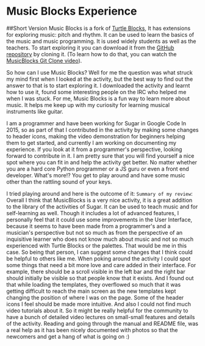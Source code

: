 # Music Blocks Experience

<!-- ##Observations
 (a) 2 pages (800 words) of observations. What did you notice?

##Opinions
(b) 1 page (400 words) of subjective. What opinions do you have about what you observed? 

##Implications and Recommendations
(c) 1 page (400 words) of implications. What kinds of improvements do you recommend? What did you learn? What are the implications of what you observed/learned? -->

##Short Version
Music Blocks is a fork of [Turtle Blocks](https://github.com/walterbender/turtleblocksjs), It has extensions for exploring music: pitch and rhythm. It can be used to learn the basics of the music and music programming. It is used widely students as well as the teachers. To start exploring it you can download it from the [GitHub repository](https://github.com/walterbender/musicblocks) by cloning it. (To learn how to do that, you can watch the [MusicBlocks Git Clone video](https://goblinrefuge.com/mediagoblin/u/pikurasa/m/music-blocks-software-on-your-computer-with-git/)).

So how can I use Music Blocks? Well for me the question was what struck my mind first when I looked at the activity, but the best way to find out the answer to that is to start exploring it. I downloaded the activity and learnt how to use it, found some interesting people on the IRC who helped me when I was stuck. For me, Music Blocks is a fun way to learn more about music. It helps me keep up with my curiosity for learning musical instruments like guitar.

I am a programmer and have been working for Sugar in Google Code In 2015, so as part of that I contributed in the activity by making some changes to header icons, making the video demonstration for beginners helping them to get started, and currently I am working on documenting my experience. If you look at it from a programmer's perspective, looking forward to contribute in it. I am pretty sure that you will find yourself a nice spot where you can fit in and help the activity get better. No matter whether you are a hard core Python programmer or a JS guru or even a front end developer. What's more!? You get to play around and have some music other than the rattling sound of your keys. 

I tried playing around and here is the outcome of it: `Summary of my review`: Overall I think that MusicBlocks is a very nice activity, it is a great addition to the library of the activities of Sugar. It can be used to teach music and for self-learning as well. Though it includes a lot of advanced features, I personally feel that it could use some improvements in the User Interface, because it seems to have been made from a programmer's and a musician's perspective but not so much as from the perspective of an inquisitive learner who does not know much about music and not so much experienced with Turtle Blocks or the palettes. That would be me in this case. So being that person, I can suggest some changes that I think could be helpful to others like me. When poking around the activity I could spot some things that need a bit more love and care added in their interface. For example, there should be a scroll visible in the left bar and the right bar should initially be visible so that people know that it exists. And I found out that while loading the templates, they overflowed so much that it was getting difficult to reach the main screen as the new templates kept changing the position of where I was on the page. Some of the header icons I feel should be made more intuitive. And also I could not find much video tutorials about it. So it might be really helpful for the community to have a bunch of detailed video lectures on small-small features and details of the activity.
Reading and going through the manual and README file, was a real help as it has been nicely documented with photos so that the newcomers and get a hang of what is going on :)

